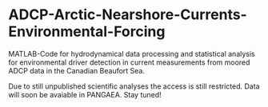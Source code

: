 # ADCP-Arctic-Nearshore-Currents-Environmental-Forcing
MATLAB-Code for hydrodynamical data processing and statistical analysis for environmental driver detection in current measurements from moored ADCP data in the Canadian Beaufort Sea.

Due to still unpublished scientific analyses the access is still restricted.
Data will soon be avaiable in PANGAEA.
Stay tuned!
